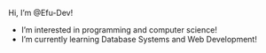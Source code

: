Hi, I’m @Efu-Dev!
- I’m interested in programming and computer science!
- I’m currently learning Database Systems and Web Development!
